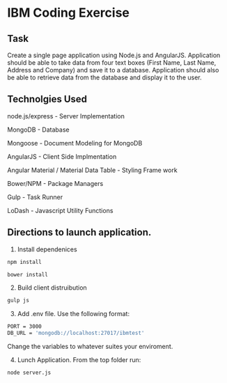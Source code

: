 # IBM Coding Exercise

## Task

Create a single page application using Node.js and AngularJS.  Application should be able to take data from four text boxes (First Name, Last Name, Address and Company) and save it to a database.  Application should also be able to retrieve data from the database and display it to the user.

## Technolgies Used

node.js/express - Server Implementation

MongoDB - Database

Mongoose - Document Modeling for MongoDB

AngularJS - Client Side Implmentation

Angular Material / Material Data Table - Styling Frame work

Bower/NPM - Package Managers

Gulp - Task Runner

LoDash - Javascript Utility Functions
  
## Directions to launch application.
  
1. Install dependenices 
              
  ````bash
  npm install
  ````
              
  ````bash
  bower install
  ````
  
2. Build client distruibution 

  ````bash
  gulp js
  ````
               
3. Add .env file. Use the following format:

  ````bash
  PORT = 3000
  DB_URL = 'mongodb://localhost:27017/ibmtest'
  ````
          
  Change the variables to whatever suites your enviroment.
          
          
 4. Lunch Application.  From the top folder run:
 
 ````bash
 node server.js
 ````
           
